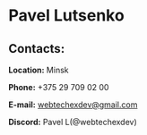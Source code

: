 # Pavel Lutsenko 

## Contacts:
__Location:__ Minsk

__Phone:__ +375 29 709 02 00

__E-mail:__ webtechexdev@gmail.com

__Discord:__ Pavel L(@webtechexdev)
